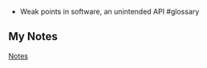 - Weak points in software, an unintended API #glossary
## My Notes
[Notes](mynotes/vulnerabilities-notes.md)
